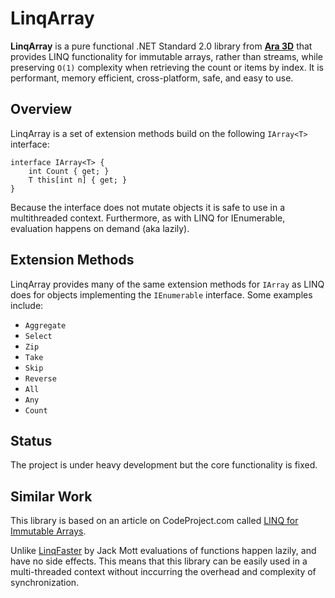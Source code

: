 # LinqArray

**LinqArray** is a pure functional .NET Standard 2.0 library from **[Ara 3D](https://ara3d.com)** that provides LINQ functionality for immutable arrays, rather than streams, while preserving `O(1)` complexity when retrieving the count or items by index. It is performant, memory efficient, cross-platform, safe, and easy to use.

## Overview 

LinqArray is a set of extension methods build on the following `IArray<T>` interface:

```
interface IArray<T> {
    int Count { get; }
    T this[int n] { get; }
}
```

Because the interface does not mutate objects it is safe to use in a multithreaded context. Furthermore, as with LINQ for IEnumerable, evaluation happens on demand (aka lazily). 

## Extension Methods 

LinqArray provides many of the same extension methods for `IArray` as LINQ does for objects implementing the `IEnumerable` interface. Some examples include: 

* `Aggregate`
* `Select`
* `Zip`
* `Take`
* `Skip` 
* `Reverse` 
* `All`
* `Any`
* `Count`

## Status 

The project is under heavy development but the core functionality is fixed. 

## Similar Work

This library is based on an article on CodeProject.com called [LINQ for Immutable Arrays](https://www.codeproject.com/Articles/517728/LINQ-for-Immutable-Arrays).

Unlike [LinqFaster](https://github.com/jackmott/LinqFaster) by Jack Mott evaluations of functions happen lazily, and have no side effects. This means that this library can be easily used in a multi-threaded context without inccurring the overhead and complexity of  synchronization. 